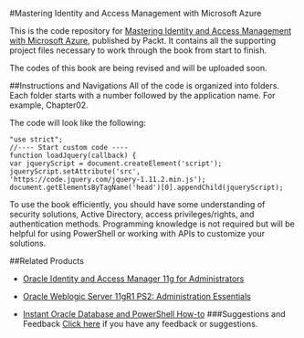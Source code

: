 #Mastering Identity and Access Management with Microsoft Azure


This is the code repository for [Mastering Identity and Access Management with Microsoft Azure](https://www.packtpub.com/virtualization-and-cloud/mastering-identity-and-access-management-microsoft-azure?utm_source=github&utm_medium=repository&utm_campaign=9781785889448), published by Packt. It contains all the supporting project files necessary to work through the book from start to finish.

The codes of this book are being revised and will be uploaded soon.


##Instructions and Navigations
All of the code is organized into folders. Each folder starts with a number followed by the application name. For example, Chapter02.



The code will look like the following:
```
"use strict";
//---- Start custom code ----
function loadJquery(callback) {
var jqueryScript = document.createElement('script');
jqueryScript.setAttribute('src',
'https://code.jquery.com/jquery-1.11.2.min.js');
document.getElementsByTagName('head')[0].appendChild(jqueryScript);
```

To use the book efficiently, you should have some understanding of security solutions,
Active Directory, access privileges/rights, and authentication methods. Programming
knowledge is not required but will be helpful for using PowerShell or working with APIs to
customize your solutions.

##Related Products
* [Oracle Identity and Access Manager 11g for Administrators](https://www.packtpub.com/application-development/oracle-identity-and-access-manager-11g-administrators?utm_source=github&utm_medium=repository&utm_campaign=9781849682688)

* [Oracle Weblogic Server 11gR1 PS2: Administration Essentials](https://www.packtpub.com/networking-and-servers/oracle-weblogic-server-11gr1-ps2-administration-essentials?utm_source=github&utm_medium=repository&utm_campaign=9781849683029)

* [Instant Oracle Database and PowerShell How-to](https://www.packtpub.com/big-data-and-business-intelligence/instant-oracle-database-and-powershell-how?utm_source=github&utm_medium=repository&utm_campaign=9781849688581)
###Suggestions and Feedback
[Click here](https://docs.google.com/forms/d/e/1FAIpQLSe5qwunkGf6PUvzPirPDtuy1Du5Rlzew23UBp2S-P3wB-GcwQ/viewform) if you have any feedback or suggestions.
